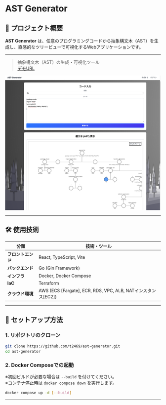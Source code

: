 # AST Generator

## 📌 プロジェクト概要

**AST Generator**
は、任意のプログラミングコードから抽象構文木（AST）を生成し、直感的なツリービューで可視化するWebアプリケーションです。

---
> 抽象構文木（AST）の生成・可視化ツール  
> [デモURL](http://ast-generator-alb-882047228.ap-northeast-1.elb.amazonaws.com/)

![ast-generator](images/ast-generator.png)

---

## 🛠 使用技術

| 分類          | 技術・ツール                                                  |
|-------------|---------------------------------------------------------|
| **フロントエンド** | React, TypeScript, Vite                                 |
| **バックエンド**  | Go (Gin Framework)                                      |
| **インフラ**    | Docker, Docker Compose                                  |
| **IaC**     | Terraform                                               |
| **クラウド環境**  | AWS (ECS [Fargate], ECR, RDS, VPC, ALB, NATインスタンス[EC2]) |

---

## 🚀 セットアップ方法

### 1. リポジトリのクローン

```bash
git clone https://github.com/t2469/ast-generator.git
cd ast-generator
```

### 2. Docker Composeでの起動

※初回ビルドが必要な場合は `--build` を付けてください。  
※コンテナ停止時は `docker compose down` を実行します。

```bash
docker compose up -d [--build]
```

---
